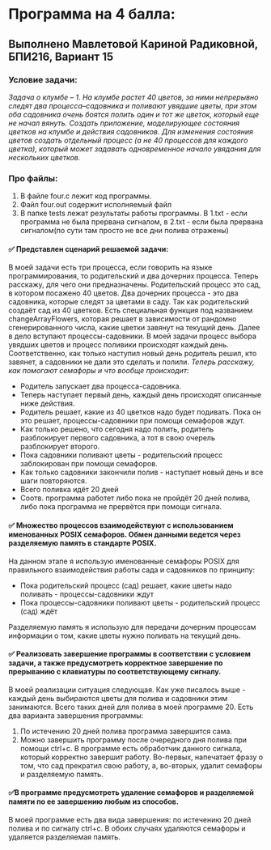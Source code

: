 # Программа на 4 балла:

## Выполнено Мавлетовой Кариной Радиковной, БПИ216, Вариант 15
### Условие задачи:
*Задача о клумбе – 1. На клумбе растет 40 цветов, за ними непрерывно следят два процесса–садовника и поливают увядшие цветы,
при этом оба садовника очень боятся полить один и тот же цветок, который еще не начал вянуть. Создать приложение, моделирующее состояния цветков на клумбе и действия садовников. Для изменения состояния цветов создать отдельный
процесс (а не 40 процессов для каждого цветка), который может задавать одновременное начало увядания для нескольких цветков.*


### Про файлы:
<ol>
  <li>В файле four.c лежит код программы.</li>
  <li>Файл four.out содержит исполняемый файл</li>
  <li>В папке tests лежат результаты работы программы. В 1.txt - если программа не была прервана сигналом, в 2.txt - если была прервана сигналом(по сути там просто
  не все дни полива отражены)</li>
</ol>

#### :white_check_mark: Представлен сценарий решаемой задачи:
В моей задачи есть три процесса, если говорить на языке программирования, то родительский и два дочерних процесса. Теперь расскажу, для чего они предназначены. Родительский процесс
это сад, в котором посажено 40 цветов. Два дочерних процесса - это два садовника, которые следят за цветами в саду. Так как родительский создаёт сад из 40 цветков.
Есть специальная функция под названием changeArrayFlowers, которая решает в зависимости от рандомно сгенерированного числа, какие цветки завянут на текущий день.
Далее в дело вступают процессы-садовники. В моей задачи процесс выбора увядших цветов и процесс поливики происходят каждый день. Соответственно, как только наступил новый
день родитель решил, кто завянет, а садовники не дали это сделать и полили. 
*Теперь расскажу, как помогают семафоры и что вообще происходит:*
+ Родитель запускает два процесса-садовника.
+ Теперь наступает первый день, каждый день происходят описанные ниже действия.
+ Родитель решает, какие из 40 цветков надо будет подивать. Пока он это решает, процессы-садовники при помощи семафоров ждут.
+ Как только решено, что сегодня надо полить, родитель разблокирует первого садовника, а тот в свою очерель разблокирует второго.
+ Пока садовники поливают цветы - родительский процесс заблокирован при помощи семафоров.
+ Как только садовники закончили полив - наступает новый день и все шаги повторяются.
+ Всего поливка идёт 20 дней
+ Соотв. программа работет либо пока не пройдёт 20 дней полива, либо пока программа не прервётся при помощи сигнала.

#### :white_check_mark: Множество процессов взаимодействуют с использованием именованных POSIX семафоров. Обмен данными ведется через разделяемую память в стандарте POSIX.

На данном этапе я использую именованные семафоры POSIX для правильного взаимодействия работы сада и садовников по принципу:
+ Пока родительский процесс (сад) решает, какие цветы надо поливать - процессы-садовники ждут
+ Пока процессы-садовники поливают цветы - родительский процесс (сад) ждёт

Разделяемую память я использую для передачи дочерним процессам информации о том, какие цветы нужно поливать на текущий день.


#### :white_check_mark:  Реализовать завершение программы в соответствии с условием задачи, а также предусмотреть корректное завершение по прерыванию с клавиатуры по соответствующему сигналу.
В моей реализации ситуация следующая. Как уже писалось выше - каждый день выбираются цветы для полива и садовники этим занимаются. Всего таких дней для полива в моей программе 20.
Есть два варианта завершения программы:
<ol>
  <li>По истечению 20 дней полива программа завершится сама.</li>
  <li>Можно завершить программу после очередного дня полива при помощи ctrl+c. В программе есть обработчик данного сигнала, который корректно завершит работу.
  Во-первых, напечатает фразу о том, что сад прекратил свою работу, а, во-вторых, удалит семафоры и разделяемую память.</li>
</ol>

#### :white_check_mark:В программе предусмотреть удаление семафоров и разделяемой памяти по ее завершению любым из способов.
В моей программе есть два вида завершения: по истечению 20 дней полива и по сигналу ctrl+c. В обоих случаях удаляются семафоры и удаляется разделяемая память.
